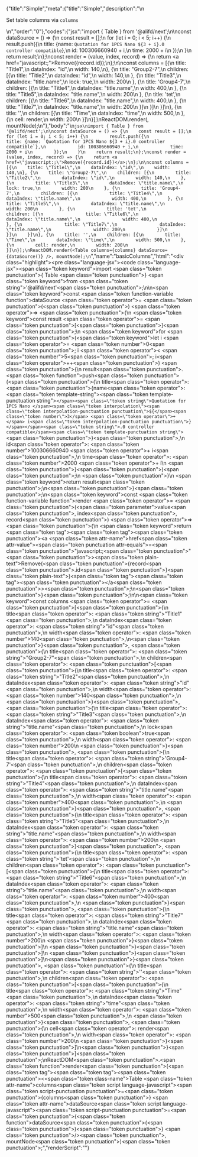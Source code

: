 {"title":"Simple","meta":{"title":"Simple","description":"\n<p>Set table columns via <code>columns</code></p>\n","order":"0"},"codes":{"jsx":"import { Table } from '@alifd/next';\n\nconst dataSource = () => {\n    const result = [];\n    for (let i = 0; i < 5; i++) {\n        result.push({\n            title: {name: `Quotation for 1PCS Nano ${3 + i}.0 controller compatible`},\n            id: 100306660940 + i,\n            time: 2000 + i\n        });\n    }\n    return result;\n};\nconst render = (value, index, record) => {\n    return <a href=\"javascript:;\">Remove({record.id})</a>;\n};\n\nconst columns = [{\n    title: \"Title1\",\n    dataIndex: \"id\",\n    width: 140,\n}, {\n    title: \"Group2-7\",\n    children: [{\n        title: \"Title2\",\n        dataIndex: \"id\",\n        width: 140,\n    }, {\n        title: \"Title3\",\n        dataIndex: \"title.name\",\n        lock: true,\n        width: 200\n    }, {\n        title: 'Group4-7',\n        children: [{\n            title: \"Title4\",\n            dataIndex: \"title.name\",\n            width: 400,\n        }, {\n            title: \"Title5\",\n            dataIndex: \"title.name\",\n            width: 200\n        }, {\n            title: 'tet',\n            children: [{\n                title: \"Title6\",\n                dataIndex: \"title.name\",\n                width: 400,\n            }, {\n                title: \"Title7\",\n                dataIndex: \"title.name\",\n                width: 200\n            }]\n        }]\n    }]\n}, {\n    title: '',\n    children: [{\n        title: \"Time\",\n        dataIndex: \"time\",\n        width: 500,\n    }, {\n        cell: render,\n        width: 200\n    }]\n}];\nReactDOM.render(<Table columns={columns} dataSource={dataSource()} />, mountNode);\n"},"body":"\n````jsx\nimport { Table } from '@alifd/next';\n\nconst dataSource = () => {\n    const result = [];\n    for (let i = 0; i < 5; i++) {\n        result.push({\n            title: {name: `Quotation for 1PCS Nano ${3 + i}.0 controller compatible`},\n            id: 100306660940 + i,\n            time: 2000 + i\n        });\n    }\n    return result;\n};\nconst render = (value, index, record) => {\n    return <a href=\"javascript:;\">Remove({record.id})</a>;\n};\n\nconst columns = [{\n    title: \"Title1\",\n    dataIndex: \"id\",\n    width: 140,\n}, {\n    title: \"Group2-7\",\n    children: [{\n        title: \"Title2\",\n        dataIndex: \"id\",\n        width: 140,\n    }, {\n        title: \"Title3\",\n        dataIndex: \"title.name\",\n        lock: true,\n        width: 200\n    }, {\n        title: 'Group4-7',\n        children: [{\n            title: \"Title4\",\n            dataIndex: \"title.name\",\n            width: 400,\n        }, {\n            title: \"Title5\",\n            dataIndex: \"title.name\",\n            width: 200\n        }, {\n            title: 'tet',\n            children: [{\n                title: \"Title6\",\n                dataIndex: \"title.name\",\n                width: 400,\n            }, {\n                title: \"Title7\",\n                dataIndex: \"title.name\",\n                width: 200\n            }]\n        }]\n    }]\n}, {\n    title: '',\n    children: [{\n        title: \"Time\",\n        dataIndex: \"time\",\n        width: 500,\n    }, {\n        cell: render,\n        width: 200\n    }]\n}];\nReactDOM.render(<Table columns={columns} dataSource={dataSource()} />, mountNode);\n````","name":"basicColumns","html":"<script>(function(){\"use strict\";\n\nvar _next = require(\"@alifd/next\");\n\nvar dataSource = function dataSource() {\n    var result = [];\n    for (var i = 0; i < 5; i++) {\n        result.push({\n            title: { name: \"Quotation for 1PCS Nano \" + (3 + i) + \".0 controller compatible\" },\n            id: 100306660940 + i,\n            time: 2000 + i\n        });\n    }\n    return result;\n};\nvar render = function render(value, index, record) {\n    return React.createElement(\n        \"a\",\n        { href: \"javascript:;\" },\n        \"Remove(\",\n        record.id,\n        \")\"\n    );\n};\n\nvar columns = [{\n    title: \"Title1\",\n    dataIndex: \"id\",\n    width: 140\n}, {\n    title: \"Group2-7\",\n    children: [{\n        title: \"Title2\",\n        dataIndex: \"id\",\n        width: 140\n    }, {\n        title: \"Title3\",\n        dataIndex: \"title.name\",\n        lock: true,\n        width: 200\n    }, {\n        title: 'Group4-7',\n        children: [{\n            title: \"Title4\",\n            dataIndex: \"title.name\",\n            width: 400\n        }, {\n            title: \"Title5\",\n            dataIndex: \"title.name\",\n            width: 200\n        }, {\n            title: 'tet',\n            children: [{\n                title: \"Title6\",\n                dataIndex: \"title.name\",\n                width: 400\n            }, {\n                title: \"Title7\",\n                dataIndex: \"title.name\",\n                width: 200\n            }]\n        }]\n    }]\n}, {\n    title: '',\n    children: [{\n        title: \"Time\",\n        dataIndex: \"time\",\n        width: 500\n    }, {\n        cell: render,\n        width: 200\n    }]\n}];\nReactDOM.render(React.createElement(_next.Table, { columns: columns, dataSource: dataSource() }), mountNode);})()</script><div class=\"highlight\"><pre class=\"language-jsx\"><code class=\"language-jsx\"><span class=\"token keyword\">import</span> <span class=\"token punctuation\">{</span> Table <span class=\"token punctuation\">}</span> <span class=\"token keyword\">from</span> <span class=\"token string\">'@alifd/next'</span><span class=\"token punctuation\">;</span>\n\n<span class=\"token keyword\">const</span> <span class=\"token function-variable function\">dataSource</span> <span class=\"token operator\">=</span> <span class=\"token punctuation\">(</span><span class=\"token punctuation\">)</span> <span class=\"token operator\">=></span> <span class=\"token punctuation\">{</span>\n    <span class=\"token keyword\">const</span> result <span class=\"token operator\">=</span> <span class=\"token punctuation\">[</span><span class=\"token punctuation\">]</span><span class=\"token punctuation\">;</span>\n    <span class=\"token keyword\">for</span> <span class=\"token punctuation\">(</span><span class=\"token keyword\">let</span> i <span class=\"token operator\">=</span> <span class=\"token number\">0</span><span class=\"token punctuation\">;</span> i <span class=\"token operator\">&lt;</span> <span class=\"token number\">5</span><span class=\"token punctuation\">;</span> i<span class=\"token operator\">++</span><span class=\"token punctuation\">)</span> <span class=\"token punctuation\">{</span>\n        result<span class=\"token punctuation\">.</span><span class=\"token function\">push</span><span class=\"token punctuation\">(</span><span class=\"token punctuation\">{</span>\n            title<span class=\"token operator\">:</span> <span class=\"token punctuation\">{</span>name<span class=\"token operator\">:</span> <span class=\"token template-string\"><span class=\"token template-punctuation string\">`</span><span class=\"token string\">Quotation for 1PCS Nano </span><span class=\"token interpolation\"><span class=\"token interpolation-punctuation punctuation\">${</span><span class=\"token number\">3</span> <span class=\"token operator\">+</span> i<span class=\"token interpolation-punctuation punctuation\">}</span></span><span class=\"token string\">.0 controller compatible</span><span class=\"token template-punctuation string\">`</span></span><span class=\"token punctuation\">}</span><span class=\"token punctuation\">,</span>\n            id<span class=\"token operator\">:</span> <span class=\"token number\">100306660940</span> <span class=\"token operator\">+</span> i<span class=\"token punctuation\">,</span>\n            time<span class=\"token operator\">:</span> <span class=\"token number\">2000</span> <span class=\"token operator\">+</span> i\n        <span class=\"token punctuation\">}</span><span class=\"token punctuation\">)</span><span class=\"token punctuation\">;</span>\n    <span class=\"token punctuation\">}</span>\n    <span class=\"token keyword\">return</span> result<span class=\"token punctuation\">;</span>\n<span class=\"token punctuation\">}</span><span class=\"token punctuation\">;</span>\n<span class=\"token keyword\">const</span> <span class=\"token function-variable function\">render</span> <span class=\"token operator\">=</span> <span class=\"token punctuation\">(</span><span class=\"token parameter\">value<span class=\"token punctuation\">,</span> index<span class=\"token punctuation\">,</span> record</span><span class=\"token punctuation\">)</span> <span class=\"token operator\">=></span> <span class=\"token punctuation\">{</span>\n    <span class=\"token keyword\">return</span> <span class=\"token tag\"><span class=\"token tag\"><span class=\"token punctuation\">&lt;</span>a</span> <span class=\"token attr-name\">href</span><span class=\"token attr-value\"><span class=\"token punctuation attr-equals\">=</span><span class=\"token punctuation\">\"</span>javascript:;<span class=\"token punctuation\">\"</span></span><span class=\"token punctuation\">></span></span><span class=\"token plain-text\">Remove(</span><span class=\"token punctuation\">{</span>record<span class=\"token punctuation\">.</span>id<span class=\"token punctuation\">}</span><span class=\"token plain-text\">)</span><span class=\"token tag\"><span class=\"token tag\"><span class=\"token punctuation\">&lt;/</span>a</span><span class=\"token punctuation\">></span></span><span class=\"token punctuation\">;</span>\n<span class=\"token punctuation\">}</span><span class=\"token punctuation\">;</span>\n\n<span class=\"token keyword\">const</span> columns <span class=\"token operator\">=</span> <span class=\"token punctuation\">[</span><span class=\"token punctuation\">{</span>\n    title<span class=\"token operator\">:</span> <span class=\"token string\">\"Title1\"</span><span class=\"token punctuation\">,</span>\n    dataIndex<span class=\"token operator\">:</span> <span class=\"token string\">\"id\"</span><span class=\"token punctuation\">,</span>\n    width<span class=\"token operator\">:</span> <span class=\"token number\">140</span><span class=\"token punctuation\">,</span>\n<span class=\"token punctuation\">}</span><span class=\"token punctuation\">,</span> <span class=\"token punctuation\">{</span>\n    title<span class=\"token operator\">:</span> <span class=\"token string\">\"Group2-7\"</span><span class=\"token punctuation\">,</span>\n    children<span class=\"token operator\">:</span> <span class=\"token punctuation\">[</span><span class=\"token punctuation\">{</span>\n        title<span class=\"token operator\">:</span> <span class=\"token string\">\"Title2\"</span><span class=\"token punctuation\">,</span>\n        dataIndex<span class=\"token operator\">:</span> <span class=\"token string\">\"id\"</span><span class=\"token punctuation\">,</span>\n        width<span class=\"token operator\">:</span> <span class=\"token number\">140</span><span class=\"token punctuation\">,</span>\n    <span class=\"token punctuation\">}</span><span class=\"token punctuation\">,</span> <span class=\"token punctuation\">{</span>\n        title<span class=\"token operator\">:</span> <span class=\"token string\">\"Title3\"</span><span class=\"token punctuation\">,</span>\n        dataIndex<span class=\"token operator\">:</span> <span class=\"token string\">\"title.name\"</span><span class=\"token punctuation\">,</span>\n        lock<span class=\"token operator\">:</span> <span class=\"token boolean\">true</span><span class=\"token punctuation\">,</span>\n        width<span class=\"token operator\">:</span> <span class=\"token number\">200</span>\n    <span class=\"token punctuation\">}</span><span class=\"token punctuation\">,</span> <span class=\"token punctuation\">{</span>\n        title<span class=\"token operator\">:</span> <span class=\"token string\">'Group4-7'</span><span class=\"token punctuation\">,</span>\n        children<span class=\"token operator\">:</span> <span class=\"token punctuation\">[</span><span class=\"token punctuation\">{</span>\n            title<span class=\"token operator\">:</span> <span class=\"token string\">\"Title4\"</span><span class=\"token punctuation\">,</span>\n            dataIndex<span class=\"token operator\">:</span> <span class=\"token string\">\"title.name\"</span><span class=\"token punctuation\">,</span>\n            width<span class=\"token operator\">:</span> <span class=\"token number\">400</span><span class=\"token punctuation\">,</span>\n        <span class=\"token punctuation\">}</span><span class=\"token punctuation\">,</span> <span class=\"token punctuation\">{</span>\n            title<span class=\"token operator\">:</span> <span class=\"token string\">\"Title5\"</span><span class=\"token punctuation\">,</span>\n            dataIndex<span class=\"token operator\">:</span> <span class=\"token string\">\"title.name\"</span><span class=\"token punctuation\">,</span>\n            width<span class=\"token operator\">:</span> <span class=\"token number\">200</span>\n        <span class=\"token punctuation\">}</span><span class=\"token punctuation\">,</span> <span class=\"token punctuation\">{</span>\n            title<span class=\"token operator\">:</span> <span class=\"token string\">'tet'</span><span class=\"token punctuation\">,</span>\n            children<span class=\"token operator\">:</span> <span class=\"token punctuation\">[</span><span class=\"token punctuation\">{</span>\n                title<span class=\"token operator\">:</span> <span class=\"token string\">\"Title6\"</span><span class=\"token punctuation\">,</span>\n                dataIndex<span class=\"token operator\">:</span> <span class=\"token string\">\"title.name\"</span><span class=\"token punctuation\">,</span>\n                width<span class=\"token operator\">:</span> <span class=\"token number\">400</span><span class=\"token punctuation\">,</span>\n            <span class=\"token punctuation\">}</span><span class=\"token punctuation\">,</span> <span class=\"token punctuation\">{</span>\n                title<span class=\"token operator\">:</span> <span class=\"token string\">\"Title7\"</span><span class=\"token punctuation\">,</span>\n                dataIndex<span class=\"token operator\">:</span> <span class=\"token string\">\"title.name\"</span><span class=\"token punctuation\">,</span>\n                width<span class=\"token operator\">:</span> <span class=\"token number\">200</span>\n            <span class=\"token punctuation\">}</span><span class=\"token punctuation\">]</span>\n        <span class=\"token punctuation\">}</span><span class=\"token punctuation\">]</span>\n    <span class=\"token punctuation\">}</span><span class=\"token punctuation\">]</span>\n<span class=\"token punctuation\">}</span><span class=\"token punctuation\">,</span> <span class=\"token punctuation\">{</span>\n    title<span class=\"token operator\">:</span> <span class=\"token string\">''</span><span class=\"token punctuation\">,</span>\n    children<span class=\"token operator\">:</span> <span class=\"token punctuation\">[</span><span class=\"token punctuation\">{</span>\n        title<span class=\"token operator\">:</span> <span class=\"token string\">\"Time\"</span><span class=\"token punctuation\">,</span>\n        dataIndex<span class=\"token operator\">:</span> <span class=\"token string\">\"time\"</span><span class=\"token punctuation\">,</span>\n        width<span class=\"token operator\">:</span> <span class=\"token number\">500</span><span class=\"token punctuation\">,</span>\n    <span class=\"token punctuation\">}</span><span class=\"token punctuation\">,</span> <span class=\"token punctuation\">{</span>\n        cell<span class=\"token operator\">:</span> render<span class=\"token punctuation\">,</span>\n        width<span class=\"token operator\">:</span> <span class=\"token number\">200</span>\n    <span class=\"token punctuation\">}</span><span class=\"token punctuation\">]</span>\n<span class=\"token punctuation\">}</span><span class=\"token punctuation\">]</span><span class=\"token punctuation\">;</span>\nReactDOM<span class=\"token punctuation\">.</span><span class=\"token function\">render</span><span class=\"token punctuation\">(</span><span class=\"token tag\"><span class=\"token tag\"><span class=\"token punctuation\">&lt;</span><span class=\"token class-name\">Table</span></span> <span class=\"token attr-name\">columns</span><span class=\"token script language-javascript\"><span class=\"token script-punctuation punctuation\">=</span><span class=\"token punctuation\">{</span>columns<span class=\"token punctuation\">}</span></span> <span class=\"token attr-name\">dataSource</span><span class=\"token script language-javascript\"><span class=\"token script-punctuation punctuation\">=</span><span class=\"token punctuation\">{</span><span class=\"token function\">dataSource</span><span class=\"token punctuation\">(</span><span class=\"token punctuation\">)</span><span class=\"token punctuation\">}</span></span> <span class=\"token punctuation\">/></span></span><span class=\"token punctuation\">,</span> mountNode<span class=\"token punctuation\">)</span><span class=\"token punctuation\">;</span></code></pre></div>","renderScript":"<script>(function(){'use strict';\n\nvar _createClass = function () { function defineProperties(target, props) { for (var i = 0; i < props.length; i++) { var descriptor = props[i]; descriptor.enumerable = descriptor.enumerable || false; descriptor.configurable = true; if (\"value\" in descriptor) descriptor.writable = true; Object.defineProperty(target, descriptor.key, descriptor); } } return function (Constructor, protoProps, staticProps) { if (protoProps) defineProperties(Constructor.prototype, protoProps); if (staticProps) defineProperties(Constructor, staticProps); return Constructor; }; }();\n\nvar _reactLive = require('react-live');\n\nvar _next = require('@alifd/next');\n\nfunction _classCallCheck(instance, Constructor) { if (!(instance instanceof Constructor)) { throw new TypeError(\"Cannot call a class as a function\"); } }\n\nfunction _possibleConstructorReturn(self, call) { if (!self) { throw new ReferenceError(\"this hasn't been initialised - super() hasn't been called\"); } return call && (typeof call === \"object\" || typeof call === \"function\") ? call : self; }\n\nfunction _inherits(subClass, superClass) { if (typeof superClass !== \"function\" && superClass !== null) { throw new TypeError(\"Super expression must either be null or a function, not \" + typeof superClass); } subClass.prototype = Object.create(superClass && superClass.prototype, { constructor: { value: subClass, enumerable: false, writable: true, configurable: true } }); if (superClass) Object.setPrototypeOf ? Object.setPrototypeOf(subClass, superClass) : subClass.__proto__ = superClass; }\n\nwindow.demoNames.push('basicColumnsEnUs');\n\n\nwindow.basicColumnsEnUsRenderScript = function basicColumnsEnUsRenderScript(liveDemo) {\n    var mountNode = document.getElementById('basicColumnsEnUs-mount');\n    if (liveDemo === \"false\") {\n        document.getElementById('basicColumnsEnUs-body').innerHTML = '<pre class=\"language-jsx\"><code class=\"language-jsx\"><span class=\"token keyword\">import</span> <span class=\"token punctuation\">{</span> Table <span class=\"token punctuation\">}</span> <span class=\"token keyword\">from</span> <span class=\"token string\">\\'@alifd/next\\'</span><span class=\"token punctuation\">;</span>\\n\\n<span class=\"token keyword\">const</span> <span class=\"token function-variable function\">dataSource</span> <span class=\"token operator\">=</span> <span class=\"token punctuation\">(</span><span class=\"token punctuation\">)</span> <span class=\"token operator\">=></span> <span class=\"token punctuation\">{</span>\\n    <span class=\"token keyword\">const</span> result <span class=\"token operator\">=</span> <span class=\"token punctuation\">[</span><span class=\"token punctuation\">]</span><span class=\"token punctuation\">;</span>\\n    <span class=\"token keyword\">for</span> <span class=\"token punctuation\">(</span><span class=\"token keyword\">let</span> i <span class=\"token operator\">=</span> <span class=\"token number\">0</span><span class=\"token punctuation\">;</span> i <span class=\"token operator\">&lt;</span> <span class=\"token number\">5</span><span class=\"token punctuation\">;</span> i<span class=\"token operator\">++</span><span class=\"token punctuation\">)</span> <span class=\"token punctuation\">{</span>\\n        result<span class=\"token punctuation\">.</span><span class=\"token function\">push</span><span class=\"token punctuation\">(</span><span class=\"token punctuation\">{</span>\\n            title<span class=\"token operator\">:</span> <span class=\"token punctuation\">{</span>name<span class=\"token operator\">:</span> <span class=\"token template-string\"><span class=\"token template-punctuation string\">{backquote}</span><span class=\"token string\">Quotation for 1PCS Nano </span><span class=\"token interpolation\"><span class=\"token interpolation-punctuation punctuation\">{dollar}{</span><span class=\"token number\">3</span> <span class=\"token operator\">+</span> i<span class=\"token interpolation-punctuation punctuation\">}</span></span><span class=\"token string\">.0 controller compatible</span><span class=\"token template-punctuation string\">{backquote}</span></span><span class=\"token punctuation\">}</span><span class=\"token punctuation\">,</span>\\n            id<span class=\"token operator\">:</span> <span class=\"token number\">100306660940</span> <span class=\"token operator\">+</span> i<span class=\"token punctuation\">,</span>\\n            time<span class=\"token operator\">:</span> <span class=\"token number\">2000</span> <span class=\"token operator\">+</span> i\\n        <span class=\"token punctuation\">}</span><span class=\"token punctuation\">)</span><span class=\"token punctuation\">;</span>\\n    <span class=\"token punctuation\">}</span>\\n    <span class=\"token keyword\">return</span> result<span class=\"token punctuation\">;</span>\\n<span class=\"token punctuation\">}</span><span class=\"token punctuation\">;</span>\\n<span class=\"token keyword\">const</span> <span class=\"token function-variable function\">render</span> <span class=\"token operator\">=</span> <span class=\"token punctuation\">(</span><span class=\"token parameter\">value<span class=\"token punctuation\">,</span> index<span class=\"token punctuation\">,</span> record</span><span class=\"token punctuation\">)</span> <span class=\"token operator\">=></span> <span class=\"token punctuation\">{</span>\\n    <span class=\"token keyword\">return</span> <span class=\"token tag\"><span class=\"token tag\"><span class=\"token punctuation\">&lt;</span>a</span> <span class=\"token attr-name\">href</span><span class=\"token attr-value\"><span class=\"token punctuation attr-equals\">=</span><span class=\"token punctuation\">\"</span>javascript:;<span class=\"token punctuation\">\"</span></span><span class=\"token punctuation\">></span></span><span class=\"token plain-text\">Remove(</span><span class=\"token punctuation\">{</span>record<span class=\"token punctuation\">.</span>id<span class=\"token punctuation\">}</span><span class=\"token plain-text\">)</span><span class=\"token tag\"><span class=\"token tag\"><span class=\"token punctuation\">&lt;/</span>a</span><span class=\"token punctuation\">></span></span><span class=\"token punctuation\">;</span>\\n<span class=\"token punctuation\">}</span><span class=\"token punctuation\">;</span>\\n\\n<span class=\"token keyword\">const</span> columns <span class=\"token operator\">=</span> <span class=\"token punctuation\">[</span><span class=\"token punctuation\">{</span>\\n    title<span class=\"token operator\">:</span> <span class=\"token string\">\"Title1\"</span><span class=\"token punctuation\">,</span>\\n    dataIndex<span class=\"token operator\">:</span> <span class=\"token string\">\"id\"</span><span class=\"token punctuation\">,</span>\\n    width<span class=\"token operator\">:</span> <span class=\"token number\">140</span><span class=\"token punctuation\">,</span>\\n<span class=\"token punctuation\">}</span><span class=\"token punctuation\">,</span> <span class=\"token punctuation\">{</span>\\n    title<span class=\"token operator\">:</span> <span class=\"token string\">\"Group2-7\"</span><span class=\"token punctuation\">,</span>\\n    children<span class=\"token operator\">:</span> <span class=\"token punctuation\">[</span><span class=\"token punctuation\">{</span>\\n        title<span class=\"token operator\">:</span> <span class=\"token string\">\"Title2\"</span><span class=\"token punctuation\">,</span>\\n        dataIndex<span class=\"token operator\">:</span> <span class=\"token string\">\"id\"</span><span class=\"token punctuation\">,</span>\\n        width<span class=\"token operator\">:</span> <span class=\"token number\">140</span><span class=\"token punctuation\">,</span>\\n    <span class=\"token punctuation\">}</span><span class=\"token punctuation\">,</span> <span class=\"token punctuation\">{</span>\\n        title<span class=\"token operator\">:</span> <span class=\"token string\">\"Title3\"</span><span class=\"token punctuation\">,</span>\\n        dataIndex<span class=\"token operator\">:</span> <span class=\"token string\">\"title.name\"</span><span class=\"token punctuation\">,</span>\\n        lock<span class=\"token operator\">:</span> <span class=\"token boolean\">true</span><span class=\"token punctuation\">,</span>\\n        width<span class=\"token operator\">:</span> <span class=\"token number\">200</span>\\n    <span class=\"token punctuation\">}</span><span class=\"token punctuation\">,</span> <span class=\"token punctuation\">{</span>\\n        title<span class=\"token operator\">:</span> <span class=\"token string\">\\'Group4-7\\'</span><span class=\"token punctuation\">,</span>\\n        children<span class=\"token operator\">:</span> <span class=\"token punctuation\">[</span><span class=\"token punctuation\">{</span>\\n            title<span class=\"token operator\">:</span> <span class=\"token string\">\"Title4\"</span><span class=\"token punctuation\">,</span>\\n            dataIndex<span class=\"token operator\">:</span> <span class=\"token string\">\"title.name\"</span><span class=\"token punctuation\">,</span>\\n            width<span class=\"token operator\">:</span> <span class=\"token number\">400</span><span class=\"token punctuation\">,</span>\\n        <span class=\"token punctuation\">}</span><span class=\"token punctuation\">,</span> <span class=\"token punctuation\">{</span>\\n            title<span class=\"token operator\">:</span> <span class=\"token string\">\"Title5\"</span><span class=\"token punctuation\">,</span>\\n            dataIndex<span class=\"token operator\">:</span> <span class=\"token string\">\"title.name\"</span><span class=\"token punctuation\">,</span>\\n            width<span class=\"token operator\">:</span> <span class=\"token number\">200</span>\\n        <span class=\"token punctuation\">}</span><span class=\"token punctuation\">,</span> <span class=\"token punctuation\">{</span>\\n            title<span class=\"token operator\">:</span> <span class=\"token string\">\\'tet\\'</span><span class=\"token punctuation\">,</span>\\n            children<span class=\"token operator\">:</span> <span class=\"token punctuation\">[</span><span class=\"token punctuation\">{</span>\\n                title<span class=\"token operator\">:</span> <span class=\"token string\">\"Title6\"</span><span class=\"token punctuation\">,</span>\\n                dataIndex<span class=\"token operator\">:</span> <span class=\"token string\">\"title.name\"</span><span class=\"token punctuation\">,</span>\\n                width<span class=\"token operator\">:</span> <span class=\"token number\">400</span><span class=\"token punctuation\">,</span>\\n            <span class=\"token punctuation\">}</span><span class=\"token punctuation\">,</span> <span class=\"token punctuation\">{</span>\\n                title<span class=\"token operator\">:</span> <span class=\"token string\">\"Title7\"</span><span class=\"token punctuation\">,</span>\\n                dataIndex<span class=\"token operator\">:</span> <span class=\"token string\">\"title.name\"</span><span class=\"token punctuation\">,</span>\\n                width<span class=\"token operator\">:</span> <span class=\"token number\">200</span>\\n            <span class=\"token punctuation\">}</span><span class=\"token punctuation\">]</span>\\n        <span class=\"token punctuation\">}</span><span class=\"token punctuation\">]</span>\\n    <span class=\"token punctuation\">}</span><span class=\"token punctuation\">]</span>\\n<span class=\"token punctuation\">}</span><span class=\"token punctuation\">,</span> <span class=\"token punctuation\">{</span>\\n    title<span class=\"token operator\">:</span> <span class=\"token string\">\\'\\'</span><span class=\"token punctuation\">,</span>\\n    children<span class=\"token operator\">:</span> <span class=\"token punctuation\">[</span><span class=\"token punctuation\">{</span>\\n        title<span class=\"token operator\">:</span> <span class=\"token string\">\"Time\"</span><span class=\"token punctuation\">,</span>\\n        dataIndex<span class=\"token operator\">:</span> <span class=\"token string\">\"time\"</span><span class=\"token punctuation\">,</span>\\n        width<span class=\"token operator\">:</span> <span class=\"token number\">500</span><span class=\"token punctuation\">,</span>\\n    <span class=\"token punctuation\">}</span><span class=\"token punctuation\">,</span> <span class=\"token punctuation\">{</span>\\n        cell<span class=\"token operator\">:</span> render<span class=\"token punctuation\">,</span>\\n        width<span class=\"token operator\">:</span> <span class=\"token number\">200</span>\\n    <span class=\"token punctuation\">}</span><span class=\"token punctuation\">]</span>\\n<span class=\"token punctuation\">}</span><span class=\"token punctuation\">]</span><span class=\"token punctuation\">;</span>\\nReactDOM<span class=\"token punctuation\">.</span><span class=\"token function\">render</span><span class=\"token punctuation\">(</span><span class=\"token tag\"><span class=\"token tag\"><span class=\"token punctuation\">&lt;</span><span class=\"token class-name\">Table</span></span> <span class=\"token attr-name\">columns</span><span class=\"token script language-javascript\"><span class=\"token script-punctuation punctuation\">=</span><span class=\"token punctuation\">{</span>columns<span class=\"token punctuation\">}</span></span> <span class=\"token attr-name\">dataSource</span><span class=\"token script language-javascript\"><span class=\"token script-punctuation punctuation\">=</span><span class=\"token punctuation\">{</span><span class=\"token function\">dataSource</span><span class=\"token punctuation\">(</span><span class=\"token punctuation\">)</span><span class=\"token punctuation\">}</span></span> <span class=\"token punctuation\">/></span></span><span class=\"token punctuation\">,</span> mountNode<span class=\"token punctuation\">)</span><span class=\"token punctuation\">;</span>\\n</code></pre>\\n'.replace(/{backquote}/g, '`').replace(/{dollar}/g, '$');\n\n        var dataSource = function dataSource() {\n            var result = [];\n            for (var i = 0; i < 5; i++) {\n                result.push({\n                    title: { name: 'Quotation for 1PCS Nano ' + (3 + i) + '.0 controller compatible' },\n                    id: 100306660940 + i,\n                    time: 2000 + i\n                });\n            }\n            return result;\n        };\n        var render = function render(value, index, record) {\n            return React.createElement(\n                'a',\n                { href: 'javascript:;' },\n                'Remove(',\n                record.id,\n                ')'\n            );\n        };\n\n        var columns = [{\n            title: \"Title1\",\n            dataIndex: \"id\",\n            width: 140\n        }, {\n            title: \"Group2-7\",\n            children: [{\n                title: \"Title2\",\n                dataIndex: \"id\",\n                width: 140\n            }, {\n                title: \"Title3\",\n                dataIndex: \"title.name\",\n                lock: true,\n                width: 200\n            }, {\n                title: 'Group4-7',\n                children: [{\n                    title: \"Title4\",\n                    dataIndex: \"title.name\",\n                    width: 400\n                }, {\n                    title: \"Title5\",\n                    dataIndex: \"title.name\",\n                    width: 200\n                }, {\n                    title: 'tet',\n                    children: [{\n                        title: \"Title6\",\n                        dataIndex: \"title.name\",\n                        width: 400\n                    }, {\n                        title: \"Title7\",\n                        dataIndex: \"title.name\",\n                        width: 200\n                    }]\n                }]\n            }]\n        }, {\n            title: '',\n            children: [{\n                title: \"Time\",\n                dataIndex: \"time\",\n                width: 500\n            }, {\n                cell: render,\n                width: 200\n            }]\n        }];\n        ReactDOM.render(React.createElement(_next.Table, { columns: columns, dataSource: dataSource() }), mountNode);\n\n        return;\n    }\n\n    var basicColumnsEnUsLiveScript = 'const dataSource = () => {\\n  const result = [];\\n  for (let i = 0; i < 5; i++) {\\n    result.push({\\n      title: {\\n        name: `Quotation for 1PCS Nano ${3 + i}.0 controller compatible`\\n      },\\n      id: 100306660940 + i,\\n      time: 2000 + i\\n    });\\n  }\\n  return result;\\n};\\nconst render = (value, index, record) => {\\n  return <a href=\"javascript:;\">Remove({record.id})</a>;\\n};\\n\\nconst columns = [\\n  {\\n    title: \"Title1\",\\n    dataIndex: \"id\",\\n    width: 140\\n  },\\n  {\\n    title: \"Group2-7\",\\n    children: [\\n      {\\n        title: \"Title2\",\\n        dataIndex: \"id\",\\n        width: 140\\n      },\\n      {\\n        title: \"Title3\",\\n        dataIndex: \"title.name\",\\n        lock: true,\\n        width: 200\\n      },\\n      {\\n        title: \"Group4-7\",\\n        children: [\\n          {\\n            title: \"Title4\",\\n            dataIndex: \"title.name\",\\n            width: 400\\n          },\\n          {\\n            title: \"Title5\",\\n            dataIndex: \"title.name\",\\n            width: 200\\n          },\\n          {\\n            title: \"tet\",\\n            children: [\\n              {\\n                title: \"Title6\",\\n                dataIndex: \"title.name\",\\n                width: 400\\n              },\\n              {\\n                title: \"Title7\",\\n                dataIndex: \"title.name\",\\n                width: 200\\n              }\\n            ]\\n          }\\n        ]\\n      }\\n    ]\\n  },\\n  {\\n    title: \"\",\\n    children: [\\n      {\\n        title: \"Time\",\\n        dataIndex: \"time\",\\n        width: 500\\n      },\\n      {\\n        cell: render,\\n        width: 200\\n      }\\n    ]\\n  }\\n];\\nReactDOM.render(\\n  <Table columns={columns} dataSource={dataSource()} />,\\n  mountNode\\n);';\n    var emptyTheme = {\n        plain: {},\n        styles: [{\n            types: [],\n            styles: {}\n        }]\n    };\n\n    function renderAfter() {\n        ReactDOM.render(React.createElement(\n            _next.Balloon.Tooltip,\n            {\n                align: 't',\n                style: { maxWidth: 320 },\n                trigger: React.createElement('div', {\n                    dangerouslySetInnerHTML: {\n                        __html: '<pre class=\"language-jsx\"><code class=\"language-jsx\"><span class=\"token keyword\">import</span> <span class=\"token punctuation\">{</span> Table <span class=\"token punctuation\">}</span> <span class=\"token keyword\">from</span> <span class=\"token string\">\\'@alifd/next\\'</span><span class=\"token punctuation\">;</span>\\n</code></pre>\\n'\n                    }\n                })\n            },\n            '\\u7F16\\u8F91\\u6A21\\u5F0F\\u6682\\u4E0D\\u652F\\u6301\\u4FEE\\u6539\\u4F9D\\u8D56\\u5F15\\u5165'\n        ), document.getElementById('basicColumnsEnUs-live-import'));\n    }\n\n    var LiveRenderer = function (_React$Component) {\n        _inherits(LiveRenderer, _React$Component);\n\n        function LiveRenderer(props) {\n            _classCallCheck(this, LiveRenderer);\n\n            var _this = _possibleConstructorReturn(this, (LiveRenderer.__proto__ || Object.getPrototypeOf(LiveRenderer)).call(this, props));\n\n            _this.onBlur = function () {\n                var time = new Date().getTime();\n                window.top.postMessage({\n                    type: 'ReactLiveEdit',\n                    from: 'demo',\n                    body: { name: 'basicColumnsEnUs', component: 'Table', time: time }\n                }, '*');\n            };\n\n            return _this;\n        }\n\n        _createClass(LiveRenderer, [{\n            key: 'componentDidMount',\n            value: function componentDidMount() {\n                renderAfter();\n            }\n        }, {\n            key: 'render',\n            value: function render() {\n                return React.createElement(\n                    _reactLive.LiveProvider,\n                    {\n                        code: basicColumnsEnUsLiveScript,\n                        scope: { Table: _next.Table, mountNode: mountNode },\n                        noInline: true },\n                    React.createElement(\n                        'div',\n                        { id: 'basicColumnsEnUs-live-editor' },\n                        React.createElement(_reactLive.LiveError, { id: 'basicColumnsEnUs-live-error', className: 'react-live-error' }),\n                        React.createElement('div', { id: 'basicColumnsEnUs-live-import' }),\n                        React.createElement(\n                            'div',\n                            { id: 'basicColumnsEnUs-live-body', className: 'react-live-body' },\n                            React.createElement(_reactLive.LiveEditor, { theme: emptyTheme, onBlur: this.onBlur })\n                        ),\n                        React.createElement('div', { id: 'basicColumnsEnUs-live-css' })\n                    ),\n                    React.createElement(_reactLive.LivePreview, null)\n                );\n            }\n        }]);\n\n        return LiveRenderer;\n    }(React.Component);\n\n    ReactDOM.render(React.createElement(LiveRenderer, null), document.getElementById('basicColumnsEnUs-body'));\n    return;\n};\n\nwindow.renderFuncs.push(basicColumnsEnUsRenderScript);\n\nfunction onRiddleOrCodePenClick(type) {\n    var time = new Date().getTime();\n    window.top.postMessage({\n        type: 'RiddleOrCodePenClick',\n        from: 'demo',\n        body: { name: 'basicColumnsEnUs', component: 'Table', type: type, time: time }\n    }, '*');\n}\nReactDOM.render(React.createElement(\n    _next.Balloon.Tooltip,\n    {\n        align: 'b',\n        style: { maxWidth: 400 },\n        trigger: React.createElement(\n            'span',\n            { role: 'img', className: 'op-icon', onClick: function onClick() {\n                    return onRiddleOrCodePenClick('CodePen');\n                } },\n            React.createElement(\n                'svg',\n                { viewBox: '0 0 20 20', fill: 'currentColor' },\n                React.createElement('path', {\n                    d: 'M17.7207447,7.0537234 L10.2739362,2.0893617 C10.0952128,1.97021277 9.86223404,1.97021277 9.68404255,2.0893617 L2.23723404,7.0537234 C2.0893617,7.15212766 2.00053191,7.31861702 2.00053191,7.4962766 L2.00053191,12.4606383 C2.00053191,12.6382979 2.0893617,12.8047872 2.23723404,12.9031915 L9.68404255,17.8675532 C9.77340426,17.9271277 9.87606383,17.9569149 9.97925532,17.9569149 C10.0824468,17.9569149 10.1851064,17.9271277 10.2744681,17.8675532 L17.7212766,12.9031915 C17.8691489,12.8047872 17.9579787,12.6382979 17.9579787,12.4606383 L17.9579787,7.4962766 C17.9579787,7.31861702 17.8691489,7.15212766 17.7212766,7.0537234 L17.7207447,7.0537234 Z M9.9787234,11.8218085 L7.2143617,9.9787234 L9.9787234,8.1356383 L12.7430851,9.9787234 L9.9787234,11.8218085 Z M10.5106383,7.21170213 L10.5106383,3.52553191 L16.4664894,7.4962766 L13.7021277,9.3393617 L10.5106383,7.21170213 Z M9.44680851,7.21170213 L6.25531915,9.3393617 L3.49095745,7.4962766 L9.44680851,3.52553191 L9.44680851,7.21170213 Z M5.2962766,9.9787234 L3.06382979,11.4670213 L3.06382979,8.49042553 L5.2962766,9.9787234 Z M6.25531915,10.6180851 L9.44680851,12.7457447 L9.44680851,16.4319149 L3.49095745,12.4611702 L6.25531915,10.6180851 Z M10.5106383,12.7457447 L13.7021277,10.6180851 L16.4664894,12.4611702 L10.5106383,16.4319149 L10.5106383,12.7457447 Z M14.6611702,9.9787234 L16.893617,8.49042553 L16.893617,11.4670213 L14.6611702,9.9787234 Z' })\n            )\n        ) },\n    React.createElement(\n        'span',\n        null,\n        '\\u5728CodePen\\u4E2D\\u6253\\u5F00'\n    )\n), document.getElementById('basicColumnsEnUs-CodePen'));\nReactDOM.render(React.createElement(\n    _next.Balloon.Tooltip,\n    {\n        align: 'b',\n        style: { maxWidth: 400 },\n        trigger: React.createElement(\n            'span',\n            { role: 'img', className: 'op-icon', onClick: function onClick() {\n                    return onRiddleOrCodePenClick('Riddle');\n                } },\n            React.createElement(\n                'svg',\n                { viewBox: '0 0 20 20', fill: 'currentColor' },\n                React.createElement('path', {\n                    d: 'M12.0135981,2 C14.9585189,2 17.345849,4.38716704 17.345849,7.33333333 C17.345849,9.38478693 16.1882418,11.1657179 14.4903288,12.0578577 L17.2084049,16.7658872 C17.2378708,16.8169235 17.2591949,16.8704263 17.2727803,16.9248914 C17.3474476,17.0262914 17.3916465,17.1520943 17.3916465,17.2882205 C17.3916465,17.628088 17.1161295,17.9036051 16.7762619,17.9036051 L2.81174505,17.9048498 C2.75007855,17.9255976 2.68404472,17.9368421 2.61538462,17.9368421 C2.27551708,17.9368421 2,17.661325 2,17.3214575 L2,4.90050552 C2,4.44767651 2.36696407,4.08058607 2.8201909,4.08058607 L2.8201909,4.08058607 L4.598,4.08 L4.59829061,3.64037695 C4.59829061,2.78210363 5.25867561,2.07778272 6.09736436,2.00602116 L6.23871411,2 Z M11.9839597,3.23076923 L6.23745245,3.23076923 C6.01143198,3.23076923 5.82905984,3.41419855 5.82905984,3.64047008 L5.82905984,3.64047008 L5.829,4.08 L11.5615101,4.08058607 C13.3089935,4.08058607 14.7370181,5.4476011 14.8334247,7.17082808 L14.8386124,7.35677655 C14.8386124,9.16616658 13.3721154,10.632967 11.5615101,10.632967 L11.5615101,10.632967 L10.299,10.632 L12.6155561,14.6429723 C12.7020335,14.7927556 12.7183875,14.9637818 12.6748043,15.1180362 C12.6779184,15.1342067 12.6786336,15.1513556 12.6786336,15.1686715 C12.6786336,15.508539 12.4031165,15.7840561 12.063249,15.7840561 L5.39477011,15.7840561 C5.33908357,15.7840561 5.28512459,15.7766596 5.23382202,15.7627953 L5.21367522,15.7639098 L5.21367522,15.7639098 C4.87380768,15.7639098 4.59829061,15.4883927 4.59829061,15.1485252 L4.598,5.323 L3.23076923,5.32307709 L3.23,16.672 L15.733,16.672 L13.0769083,12.0713449 C12.9069827,11.7770252 13.0078241,11.40068 13.3021438,11.2307544 C13.3538063,11.200927 13.4079962,11.1794424 13.4631533,11.1658825 C14.9972153,10.5673738 16.0854701,9.07745387 16.0854701,7.33333333 C16.0854701,5.06705157 14.2491614,3.23076923 11.9839597,3.23076923 L11.9839597,3.23076923 Z M11.7212434,5.32867389 L11.5688942,5.32307709 L5.829,5.323 L5.82905984,11.0261966 C5.82905984,11.0464748 5.83052125,11.0664018 5.83334393,11.0858783 L5.84579569,11.1428571 L5.829,11.142 L5.829,14.553 L11.142,14.553 L8.71393544,10.3467056 C8.54400168,10.0523717 8.64484792,9.67600839 8.93918185,9.50607462 C9.01663814,9.46135521 9.09977514,9.43538787 9.18333591,9.42676402 L9.18350929,9.40512829 L11.5688942,9.40512829 C12.6982428,9.40512829 13.6102561,8.49132999 13.6102561,7.36410269 C13.6102561,6.23662753 12.6963072,5.32307709 11.5688942,5.32307709 Z' })\n            )\n        ) },\n    React.createElement(\n        'span',\n        null,\n        '\\u5728Riddle\\u4E2D\\u6253\\u5F00'\n    )\n), document.getElementById('basicColumnsEnUs-Riddle'));\nReactDOM.render(React.createElement(\n    _next.Balloon.Tooltip,\n    {\n        align: 'b',\n        style: { maxWidth: 320 },\n        trigger: React.createElement(\n            'span',\n            { className: 'code-box-code-action', onClick: function onClick() {\n                    _next.Message.success('复制成功');\n                } },\n            React.createElement(\n                'svg',\n                { viewBox: '0 0 20 20', focusable: 'false', 'data-icon': 'snippets', width: '20px', height: '20px', fill: 'currentColor', 'aria-hidden': 'true' },\n                React.createElement('path', { d: 'M15,5 L15,18 L2,18 L2,5 L15,5 Z M14,6 L3,6 L3,17 L14,17 L14,6 Z M18,2 L18,15 L16,15 L16,13.999 L17,14 L17,3 L6,3 L6,4 L5,4 L5,2 L18,2 Z M9,8 L9,11 L12,11 L12,12 L9,12 L9,15 L8,15 L8,12 L5,12 L5,11 L8,11 L8,8 L9,8 Z' })\n            )\n        )\n    },\n    React.createElement(\n        'span',\n        null,\n        '\\u590D\\u5236\\u4EE3\\u7801'\n    )\n), document.getElementById('basicColumnsEnUs-copy-btn'));\nReactDOM.render(React.createElement(\n    React.Fragment,\n    null,\n    React.createElement(\n        _next.Balloon.Tooltip,\n        {\n            align: 'b',\n            style: { maxWidth: 400 },\n            trigger: React.createElement(\n                'span',\n                { id: 'basicColumnsEnUs-icon-show', className: 'code-box-code-action code-expand-icon-show' },\n                React.createElement(\n                    'svg',\n                    { alt: 'expand code', width: '20px', height: '20px', viewBox: '0 0 20 20', fill: 'currentColor' },\n                    React.createElement('path', {\n                        d: 'M14.4307124,13.5667899 L15.1349452,14.276759 L10.7473676,18.6288871 L6.42783259,14.2738791 L7.13782502,13.5696698 L10.7530744,17.2147744 L14.4307124,13.5667899 Z M4.79130753,8.067524 L16.3824174,11.1733525 L16.1235984,12.1392784 L4.53248848,9.03344983 L4.79130753,8.067524 Z M10.8154102,1.57503552 L15.1349452,5.93004351 L14.4249528,6.63425282 L10.809949,2.98914817 L7.13206544,6.6371327 L6.42783259,5.92716363 L10.8154102,1.57503552 Z',\n                        transform: 'translate(10.457453, 10.101961) rotate(90.000000) translate(-10.457453, -10.101961) ' })\n                )\n            ) },\n        React.createElement(\n            'span',\n            null,\n            '\\u5C55\\u5F00\\u4EE3\\u7801',\n            React.createElement('br', null),\n            React.createElement('br', null),\n            '\\u5C0F\\u63D0\\u793A: ',\n            React.createElement('br', null),\n            React.createElement('br', null),\n            ' 1. \\u70B9\\u51FB\\u4E00\\u4E0B\\u4EE3\\u7801\\uFF0C\\u8BD5\\u4E00\\u8BD5\\u5728\\u7EBF\\u7F16\\u8F91\\u9884\\u89C8\\u5427\\uFF01 ',\n            React.createElement('br', null),\n            React.createElement('br', null),\n            '2. \\u9875\\u9762\\u53F3\\u4E0A\\u65B9 \\u6709 ',\n            React.createElement(\n                'strong',\n                null,\n                '\\u5168\\u5C40\\u4EE3\\u7801\\u5C55\\u5F00'\n            ),\n            ' \\u53CA ',\n            React.createElement(\n                'strong',\n                null,\n                '\\u5F00\\u542F\\u5728\\u7EBF\\u7F16\\u8F91'\n            ),\n            ' \\u6A21\\u5F0F\\u54DF\\uFF5E'\n        )\n    ),\n    React.createElement(\n        _next.Balloon.Tooltip,\n        {\n            align: 'b',\n            style: { maxWidth: 400 },\n            trigger: React.createElement(\n                'span',\n                { id: 'basicColumnsEnUs-icon-hide', className: 'code-box-code-action code-expand-icon-hide', style: { display: 'none' } },\n                React.createElement(\n                    'svg',\n                    { alt: 'expand code', width: '20px', height: '20px', viewBox: '0 0 20 20', style: { fill: '#3B9AFF' } },\n                    React.createElement('path', {\n                        d: 'M14.4307124,13.5667899 L15.1349452,14.276759 L10.7473676,18.6288871 L6.42783259,14.2738791 L7.13782502,13.5696698 L10.7530744,17.2147744 L14.4307124,13.5667899 Z M4.79130753,8.067524 L16.3824174,11.1733525 L16.1235984,12.1392784 L4.53248848,9.03344983 L4.79130753,8.067524 Z M10.8154102,1.57503552 L15.1349452,5.93004351 L14.4249528,6.63425282 L10.809949,2.98914817 L7.13206544,6.6371327 L6.42783259,5.92716363 L10.8154102,1.57503552 Z',\n                        transform: 'translate(10.457453, 10.101961) rotate(90.000000) translate(-10.457453, -10.101961) ' })\n                )\n            ) },\n        React.createElement(\n            'span',\n            null,\n            '\\u6536\\u8D77\\u4EE3\\u7801',\n            React.createElement('br', null),\n            React.createElement('br', null),\n            '\\u5C0F\\u63D0\\u793A: ',\n            React.createElement('br', null),\n            React.createElement('br', null),\n            ' 1. \\u70B9\\u51FB\\u4E00\\u4E0B\\u4EE3\\u7801\\uFF0C\\u8BD5\\u4E00\\u8BD5\\u5728\\u7EBF\\u7F16\\u8F91\\u9884\\u89C8\\u5427\\uFF01 ',\n            React.createElement('br', null),\n            React.createElement('br', null),\n            '2. \\u9875\\u9762\\u53F3\\u4E0A\\u65B9 \\u6709 ',\n            React.createElement(\n                'strong',\n                null,\n                '\\u5168\\u5C40\\u4EE3\\u7801\\u5C55\\u5F00'\n            ),\n            ' \\u53CA ',\n            React.createElement(\n                'strong',\n                null,\n                '\\u5F00\\u542F\\u5728\\u7EBF\\u7F16\\u8F91'\n            ),\n            ' \\u6A21\\u5F0F\\u54DF\\uFF5E'\n        )\n    )\n), document.getElementById('basicColumnsEnUs-fold-code'));})()</script>"}